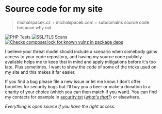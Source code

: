 # Source code for my site
> michalspacek.cz + michalspacek.com + subdomains source code because why not

[![PHP Tests](https://github.com/spaze/michalspacek.cz/workflows/PHP%20Tests/badge.svg)](https://github.com/spaze/michalspacek.cz/actions?query=workflow%3A%22PHP+Tests%22)
[![SSL/TLS Scans](https://github.com/spaze/michalspacek.cz/actions/workflows/tls.yml/badge.svg)](https://github.com/spaze/michalspacek.cz/actions/workflows/tls.yml)
[![Checks composer.lock for known vulnz in package deps](https://github.com/spaze/michalspacek.cz/actions/workflows/composer-vulns.yml/badge.svg)](https://github.com/spaze/michalspacek.cz/actions/workflows/composer-vulns.yml)

I believe your threat model should include a scenario when somebody gains access to your code repository, and having my source code publicly available helps me to keep that in mind and apply mitigations before it's too late.
Plus sometimes, I want to show the code of some of the tricks used on my site and this makes it far easier.

If you find a bug please file a new issue or let me know. I don't offer bounties for security bugs but I'll buy you a beer or make a donation to a charity of your choice (which you can then match if you want).
You can find my contacts for example in [security.txt](https://www.michalspacek.cz/.well-known/security.txt) ([*what's that?*](https://www.michalspacek.com/what-is-security.txt-and-why-you-should-have-one)) or elsewhere.

*Everything is open source if you have the right access.*
